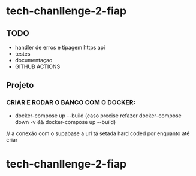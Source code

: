 # tech-chanllenge-2-fiap

## TODO
- handler de erros e tipagem https api
- testes
- documentaçao
- GITHUB ACTIONS

## Projeto

### CRIAR E RODAR O BANCO COM O DOCKER:
   - docker-compose up --build (caso precise refazer docker-compose down -v && docker-compose up --build)
  
// a conexão com o supabase a url tá setada hard coded por enquanto até criar 





  
# tech-chanllenge-2-fiap

